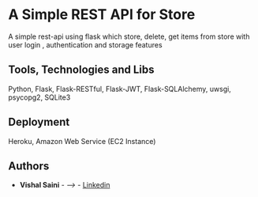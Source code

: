 # A Simple REST API for Store

A simple rest-api using flask which store, delete, get items from store with user login , authentication  and  storage features


## Tools, Technologies and Libs

Python,
Flask,
Flask-RESTful,
Flask-JWT,
Flask-SQLAlchemy,
uwsgi,
psycopg2,
SQLite3


## Deployment

Heroku,
Amazon Web Service (EC2 Instance)


## Authors

* **Vishal Saini** - *-->* - [Linkedin](https://www.linkedin.com/in/vishal-saini-38043a101/)




